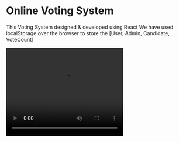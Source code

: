 # Online Voting System

This Voting System designed & developed using React
We have used localStorage over the browser to store the [User, Admin, Candidate, VoteCount]

<video width="320" height="240" controls>
  <source src="src/assets/Recording 2024-05-08 203626.mp4" type="video/mp4">
</video>